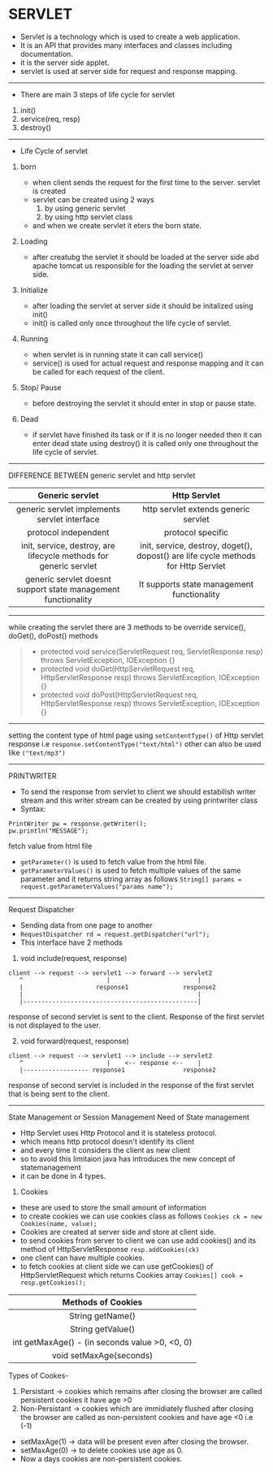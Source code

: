 # SERVLET
- Servlet is a technology which is used to create a web application.
- It is an API that provides many interfaces and classes including documentation.
- it is the server side applet.
- servlet is used at server side for request and response mapping.
---
- There are main 3 steps of life cycle for servlet
1. init()
2. service(req, resp)
3. destroy()
---
- Life Cycle of servlet
1. born
	- when client sends the request for the first time to the server. servlet is created
	- servlet can be created using 2 ways
		1. by using generic servlet
		2. by using http servlet class
	- and when we create servlet it eters the born state.

2. Loading
	- after creatubg the servlet it should be loaded at the server side abd apache tomcat us responsible for the loading the servlet at server side.
	
3. Initialize
	- after loading the servlet at server side it should be initalized using init()
	- init() is called only once throughout the life cycle of servlet.
	
4. Running
	- when servlet is in running state it can call service()
	- service() is used for actual request and response mapping and it can be called for each request of the client.
	
5. Stop/ Pause
	- before destroying the servlet it should enter in stop or pause state.
	
6. Dead
	- if servlet have finished its task or if it is no longer needed then it can enter dead state using destroy() it is called only one throughout the life cycle of servlet.
---
DIFFERENCE BETWEEN generic servlet and http servlet

| Generic servlet | Http Servlet |
|:----:|:-----:|
|generic servlet implements servlet interface|http servlet extends generic servlet|
|protocol independent|protocol specific|
|init, service, destroy, are lifecycle methods for generic servlet|init, service, destroy, doget(), dopost() are life cycle methods for Http Servlet|
|generic servlet doesnt support state management functionality|It supports state management functionality|

---
while creating the servlet there are 3 methods to be override service(), doGet(), doPost() methods
> - protected void service(ServletRequest req, ServletResponse resp) throws ServletException, IOException {}
> - protected void doGet(HttpServletRequest req, HttpServletResponse resp) throws ServletException, IOException {}
> - protected void doPost(HttpServletRequest req, HttpServletResponse resp) throws ServletException, IOException {}

---
setting the content type of html page
using `setContentType()` of Http servlet response i.e `response.setContentType("text/html")` other can also be used like `("text/mp3")`

---
PRINTWRITER
- To send the response from servlet to client we should estabilish writer stream and this writer stream can be created by using printwriter class
- Syntax:
```
PrintWriter pw = response.getWriter();
pw.println("MESSAGE");
```
fetch value from html file
- `getParameter()` is used to fetch value from the html file.
- `getParameterValues()` is used to fetch multiple values of the same parameter and it returns string array as follows
`String[] params = request.getParameterValues("params name");`
---
Request Dispatcher
- Sending data from one page to another
- `RequestDispatcher rd = request.getDispatcher("url");`
- This interface have 2 methods
1. void include(request, response)
```
client --> request --> servlet1 --> forward --> servlet2
   ^                       |                        |
   |                    response1               response2
   |                                                |
   |------------------------------------------------|
```
response of second servlet is sent to the client. Response of the first servlet is not displayed to the user.

2. void forward(request, response)
```
client --> request --> servlet1 --> include --> servlet2
   ^                       |    <-- response <--    |
   |------------------ response1                response2
```
response of second servlet is included in the response of the first servlet that is being sent to the client.

---
State Management or Session Management
Need of State management
- Http Servlet uses Http Protocol and it is stateless protocol.
- which means http protocol doesn't identify its client 
- and every time it considers the client as new client
- so to avoid this limitaion java has introduces the new concept of statemanagement
- it can be done in 4 types.
1. Cookies
- these are used to store the small amount of information
- to create cookies we can use cookies class as follows
`Cookies ck = new Cookies(name, value);`
- Cookies are created at server side and store at client side.
- to send cookies from server to client we can use add cookies() and its method of HttpServletResponse
`resp.addCookies(ck)`
- one client can have multiple cookies.
- to fetch cookies at client side we can use getCookies() of HttpServletRequest which returns
Cookies array
	`Cookies[] cook = resp.getCookies();`


| Methods of Cookies |
|:-----:|
|String getName()|
|String getValue()|
|int getMaxAge() - (in seconds value >0, <0, 0)|
|void setMaxAge(seconds)|

Types of Cookes-
1. Persistant -> cookies which remains after closing the browser are called persistent cookies it have age >0
2. Non-Persistant -> cookies which are immidiately flushed after closing the browser are called as non-persistent cookies and have age <0 i.e (-1)
- setMaxAge(1) -> data will be present even after closing the browser.
- setMaxAge(0) -> to delete cookies use age as 0.
- Now a days cookies are non-persistent cookies.
	
